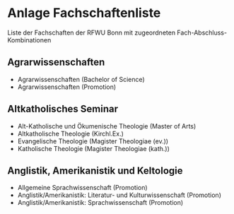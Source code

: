 
# Anlage Fachschaftenliste

Liste der Fachschaften der RFWU Bonn mit zugeordneten Fach-Abschluss-Kombinationen

Agrarwissenschaften
-------------------
  * Agrarwissenschaften (Bachelor of Science)
  * Agrarwissenschaften (Promotion)

Altkatholisches Seminar
-----------------------
  * Alt-Katholische und Ökumenische Theologie (Master of Arts)
  * Altkatholische Theologie (Kirchl.Ex.)
  * Evangelische Theologie (Magister Theologiae (ev.))
  * Katholische Theologie (Magister Theologiae (kath.))

Anglistik, Amerikanistik und Keltologie
---------------------------------------
  * Allgemeine Sprachwissenschaft (Promotion)
  * Anglistik/Amerikanistik: Literatur- und Kulturwissenschaft (Promotion)
  * Anglistik/Amerikanistik: Sprachwissenschaft (Promotion)

